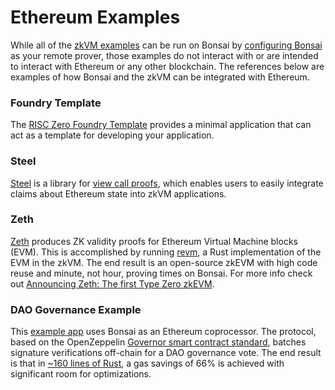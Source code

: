 # Ethereum Examples

While all of the [zkVM examples][zkvm-examples] can be run on Bonsai by [configuring Bonsai][remote-proving] as your remote prover, those examples do not interact with or are intended to interact with Ethereum or any other blockchain. The references below are examples of how Bonsai and the zkVM can be integrated with Ethereum.

### Foundry Template

The [RISC Zero Foundry Template][foundry-template] provides a minimal application that can act as a template for developing your application.

### Steel

[Steel][steel-repo] is a library for [view call proofs][steel-blog], which enables users to easily integrate claims about Ethereum state into zkVM applications.

### Zeth

[Zeth][zeth-repo] produces ZK validity proofs for Ethereum Virtual Machine blocks (EVM). This is accomplished by running [revm], a Rust implementation of the EVM in the zkVM. The end result is an open-source zkEVM with high code reuse and minute, not hour, proving times on Bonsai. For more info check out [Announcing Zeth: The first Type Zero zkEVM][zeth-article].

### DAO Governance Example

This [example app][governance-example] uses Bonsai as an Ethereum coprocessor. The protocol, based on the OpenZeppelin [Governor smart contract standard], batches signature verifications off-chain for a DAO governance vote. The end result is that in [~160 lines of Rust][signature-aggregation], a gas savings of 66% is achieved with significant room for optimizations.

[zkvm-examples]: /api/zkvm/examples

[remote-proving]: /api/generating-proofs/remote-proving

[zeth-repo]: https://github.com/risc0/zeth

[revm]: https://crates.io/crates/revm

[zeth-article]: https://www.risczero.com/news/zeth-release

[governance-example]: https://github.com/risc0/risc0/tree/release-0.20/bonsai/examples/governance

[Governor smart contract standard]: https://docs.openzeppelin.com/contracts/4.x/api/governance

[signature-aggregation]: https://github.com/risc0/risc0/blob/release-0.20/bonsai/examples/governance/methods/guest/src/bin/finalize_votes.rs

[foundry-template]: https://github.com/risc0/risc0-foundry-template

[steel-repo]: https://crates.io/crates/risc0-steel

[steel-blog]: https://www.risczero.com/blog/introducing-steel

